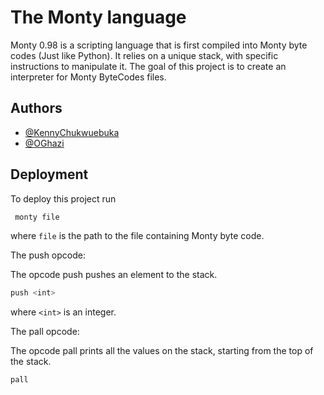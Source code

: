 
# The Monty language

Monty 0.98 is a scripting language that is first compiled into Monty byte codes (Just like Python). It relies on a unique stack, with specific instructions to manipulate it. The goal of this project is to create an interpreter for Monty ByteCodes files.


## Authors

- [@KennyChukwuebuka](https://github.com/KennyChukwuebuka)
- [@OGhazi](https://github.com/G-omar-H)


## Deployment

To deploy this project run
```bash
 monty file
```
  where ```file``` is the path to the file containing Monty byte code.

The push opcode:

  The opcode push pushes an element to the stack.
```bash
push <int>
```
  where ```<int>``` is an integer.


The pall opcode:

The opcode pall prints all the values on the stack, starting from the top of the stack.
```bash
pall
```

